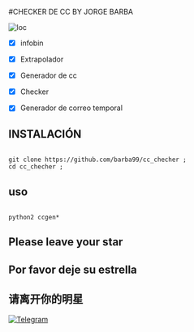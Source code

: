 #CHECKER DE CC BY JORGE BARBA


![loc](https://scontent.fntr6-4.fna.fbcdn.net/v/t1.6435-9/fr/cp0/e15/q65/173077488_838900236698041_6483421631473143020_n.jpg?_nc_cat=105&ccb=1-3&_nc_sid=110474&efg=eyJpIjoidCJ9&_nc_eui2=AeFHRlAQJLnMmfVF4UMfZxM1o98gQUMllF2j3yBBQyWUXc7DUn3-6IaSBu8cpipRssutcCRFRgwdMTZe7ypsEMY7&_nc_ohc=fPsDxgg17ZYAX_h8hnB&_nc_ht=scontent.fntr6-4.fna&tp=14&oh=51351cd79654b4c2be95d8d73f6e8f72&oe=60994317)


- [x] infobin
- [x] Extrapolador
- [x] Generador de cc
- [x] Checker
- [x] Generador de correo temporal






## INSTALACIÓN


```

git clone https://github.com/barba99/cc_checher ;
cd cc_checher ;

```



## uso 

```

python2 ccgen*

```


## Please leave your star

## Por favor deje su estrella

## 请离开你的明星


[![Telegram](https://img.shields.io/badge/-TELEGRAM-2CA5E0?style=for-the-badge&logo=telegram&logoColor=white)](https://t.me/termux_tutoriales)


